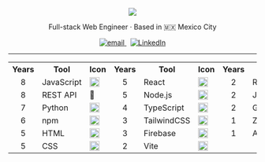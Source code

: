 <p align="center">
  <img src="https://capsule-render.vercel.app/api?type=waving&color=gradient&height=200&section=header&text=Austin%20Michaud&fontSize=40&fontAlign=70&fontColor=ffffff" />
</p>

<p align="center">
  Full-stack Web Engineer · Based in 🇲🇽 Mexico City
</p>

<p align="center">
  <a href="mailto:austinthemichaud@gmail.com">
    <img alt="email" src="https://img.shields.io/badge/email-austinthemichaud@gmail.com-red?style=flat-square&logo=gmail&logoColor=white" />
  </a>
  &nbsp;
  <a href="https://www.linkedin.com/in/austin-michaud-9b25aa141/">
    <img alt="LinkedIn" src="https://img.shields.io/badge/linkedin-austinmichaud-0A66C2?style=flat-square&logo=linkedin&logoColor=white" />
  </a>
</p>

---

<table align="center">
  <tr>
    <th>Years</th>
    <th>Tool</th>
    <th>Icon</th>
    <th>Years</th>
    <th>Tool</th>
    <th>Icon</th>
    <th>Years</th>
    <th>Tool</th>
    <th>Icon</th>
  </tr>
  <tr>
    <td align="center">8</td>
    <td title="Scripting language for the web">JavaScript</td>
    <td><img src="https://skillicons.dev/icons?i=js" height="20"/></td>
    <td align="center">5</td>
    <td title="Popular frontend library for building UIs">React</td>
    <td><img src="https://skillicons.dev/icons?i=react" height="20"/></td>
    <td align="center">2</td>
    <td title="React component testing library">React TL</td>
    <td>🧪</td>
  </tr>
  <tr>
    <td align="center">8</td>
    <td title="Interface for communicating with servers">REST API</td>
    <td>🔧</td>
    <td align="center">5</td>
    <td title="JavaScript runtime for backend development">Node.js</td>
    <td><img src="https://skillicons.dev/icons?i=nodejs" height="20"/></td>
    <td align="center">2</td>
    <td title="JavaScript testing framework">Jest</td>
    <td><img src="https://skillicons.dev/icons?i=jest" height="20"/></td>
  </tr>
  <tr>
    <td align="center">7</td>
    <td title="General-purpose programming language">Python</td>
    <td><img src="https://skillicons.dev/icons?i=python" height="20"/></td>
    <td align="center">4</td>
    <td title="Typed superset of JavaScript">TypeScript</td>
    <td><img src="https://skillicons.dev/icons?i=ts" height="20"/></td>
    <td align="center">2</td>
    <td title="Query language for APIs and data">GraphQL</td>
    <td><img src="https://skillicons.dev/icons?i=graphql" height="20"/></td>
  </tr>
  <tr>
    <td align="center">6</td>
    <td title="Package manager for JavaScript">npm</td>
    <td><img src="https://skillicons.dev/icons?i=npm" height="20"/></td>
    <td align="center">3</td>
    <td title="Utility-first CSS framework">TailwindCSS</td>
    <td><img src="https://skillicons.dev/icons?i=tailwind" height="20"/></td>
    <td align="center">1</td>
    <td title="Minimal state management library for React">Zustand</td>
    <td>🧩</td>
  </tr>
  <tr>
    <td align="center">5</td>
    <td title="Markup language for creating web pages">HTML</td>
    <td><img src="https://skillicons.dev/icons?i=html" height="20"/></td>
    <td align="center">3</td>
    <td title="Backend-as-a-service platform by Google">Firebase</td>
    <td><img src="https://skillicons.dev/icons?i=firebase" height="20"/></td>
    <td align="center">1</td>
    <td title="Cloud computing services platform">AWS</td>
    <td><img src="https://skillicons.dev/icons?i=aws" height="20"/></td>
  </tr>
  <tr>
    <td align="center">5</td>
    <td title="Style sheet language for describing presentation">CSS</td>
    <td><img src="https://skillicons.dev/icons?i=css" height="20"/></td>
    <td align="center">2</td>
    <td title="Fast frontend build tool and dev server">Vite</td>
    <td><img src="https://skillicons.dev/icons?i=vite" height="20"/></td>
    <td></td>
    <td></td>
    <td></td>
  </tr>
</table>
